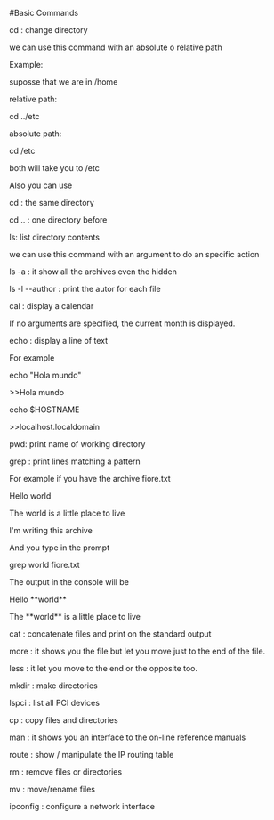 #Basic Commands
<p>cd : change directory</p>
<p>we can use this command with an absolute o relative path</p>
<p>Example:</p>
<p>	suposse that we are in /home</p>
<p>	relative path:</p>
<p>	cd ../etc</p>
<p>	absolute path:</p>
<p>	cd /etc</p>
<p>	both will take you to /etc</p>
<p>Also you can use </p>
<p>	cd : the same directory</p>
<p>	cd .. : one directory before</p>
<p></p>
<p>ls: list directory contents</p>
<p>we can use this command with an argument to do an specific action</p>
<p>	ls -a : it show all the archives even the hidden</p>
<p>	ls -l --author : print the autor for each file</p>
<p>cal : display a calendar</p>
<p>If no arguments are specified, the current month is displayed.</p>
<p>echo : display a line of text</p>
<p>For example </p>
<p>	echo "Hola mundo" </p>
<p>	>>Hola mundo</p>
<p>	echo $HOSTNAME</p>
<p>	>>localhost.localdomain</p>
<p>pwd: print name of working directory</p>
<p></p>
<p>grep : print lines matching a pattern</p>
<p> For example if you have the archive fiore.txt</p>
<p>	Hello world</p>
<p>	The world is a little place to live</p>
<p>	I'm writing this archive</p>
<p> And you type in the prompt </p>
<p>	grep world fiore.txt</p>
<p> The output in the console will be</p>
<p>	Hello **world**</p>
<p>	The **world** is a little place to live</p>
<p>cat : concatenate files and print on the standard output</p>
<p>more : it shows you the file but let you move just to the end of the file.</p>
<p>less : it let you move to the end or the opposite too.</p>
<p>mkdir : make directories</p>
<p>lspci : list all PCI devices</p>
<p>cp : copy files and directories</p>
<p>man : it shows you an interface to the on-line reference manuals</p>
<p>route : show / manipulate the IP routing table</p>
<p>rm : remove files or directories</p>
<p>mv : move/rename files</p>
<p>ipconfig : configure a network interface</p>
